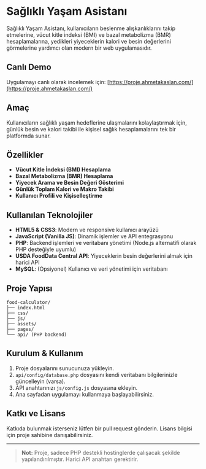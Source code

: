 # Sağlıklı Yaşam Asistanı

Sağlıklı Yaşam Asistanı, kullanıcıların beslenme alışkanlıklarını takip etmelerine, vücut kitle indeksi (BMI) ve bazal metabolizma (BMR) hesaplamalarına, yedikleri yiyeceklerin kalori ve besin değerlerini görmelerine yardımcı olan modern bir web uygulamasıdır.

## Canlı Demo
Uygulamayı canlı olarak incelemek için: [https://proje.ahmetakaslan.com/](https://proje.ahmetakaslan.com/)

## Amaç
Kullanıcıların sağlıklı yaşam hedeflerine ulaşmalarını kolaylaştırmak için, günlük besin ve kalori takibi ile kişisel sağlık hesaplamalarını tek bir platformda sunar.

## Özellikler
- **Vücut Kitle İndeksi (BMI) Hesaplama**
- **Bazal Metabolizma (BMR) Hesaplama**
- **Yiyecek Arama ve Besin Değeri Gösterimi**
- **Günlük Toplam Kalori ve Makro Takibi**
- **Kullanıcı Profili ve Kişiselleştirme**

## Kullanılan Teknolojiler
- **HTML5 & CSS3**: Modern ve responsive kullanıcı arayüzü
- **JavaScript (Vanilla JS)**: Dinamik işlemler ve API entegrasyonu
- **PHP**: Backend işlemleri ve veritabanı yönetimi (Node.js alternatifi olarak PHP desteğiyle uyumlu)
- **USDA FoodData Central API**: Yiyeceklerin besin değerlerini almak için harici API
- **MySQL**: (Opsiyonel) Kullanıcı ve veri yönetimi için veritabanı

## Proje Yapısı
```
food-calculator/
├── index.html
├── css/
├── js/
├── assets/
├── pages/
└── api/ (PHP backend)
```

## Kurulum & Kullanım
1. Proje dosyalarını sunucunuza yükleyin.
2. `api/config/database.php` dosyasını kendi veritabanı bilgilerinizle güncelleyin (varsa).
3. API anahtarınızı `js/config.js` dosyasına ekleyin.
4. Ana sayfadan uygulamayı kullanmaya başlayabilirsiniz.

## Katkı ve Lisans
Katkıda bulunmak isterseniz lütfen bir pull request gönderin. Lisans bilgisi için proje sahibine danışabilirsiniz.

---

> **Not:** Proje, sadece PHP destekli hostinglerde çalışacak şekilde yapılandırılmıştır. Harici API anahtarı gerektirir. 